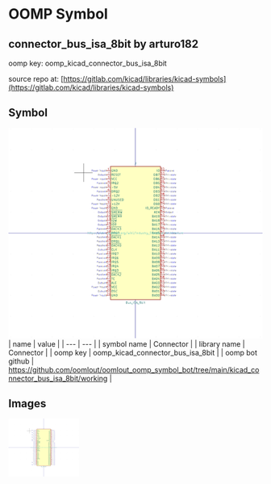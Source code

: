 # OOMP Symbol  
## connector_bus_isa_8bit  by arturo182  
  
oomp key: oomp_kicad_connector_bus_isa_8bit  
  
source repo at: [https://gitlab.com/kicad/libraries/kicad-symbols](https://gitlab.com/kicad/libraries/kicad-symbols)  
## Symbol  
  
[![working.png](working_600.png)](working.png)  
| name | value | 
| --- | --- | 
| symbol name | Connector | 
| library name | Connector | 
| oomp key | oomp_kicad_connector_bus_isa_8bit | 
| oomp bot github | https://github.com/oomlout/oomlout_oomp_symbol_bot/tree/main/kicad_connector_bus_isa_8bit/working | 
## Images  
  
[![working.png](working_140.png)](working.png)  
